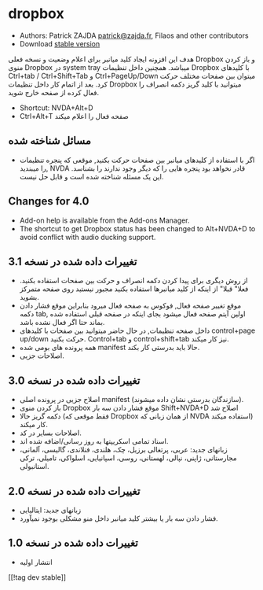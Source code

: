 # dropbox #

* Authors: Patrick ZAJDA <patrick@zajda.fr>, Filaos and other contributors
* Download [stable version][1]

هدف این افزونه ایجاد کلید میانبر برای اعلام وضعیت و نسخه فعلی Dropbox و باز
کردن منوی Dropbox در system tray میباشد. همچنین داخل تنظیمات Dropbox با
کلیدهای Ctrl+tab / Ctrl+Shift+Tab و Ctrl+PageUp/Down میتوان بین صفحات مختلف
حرکت کرد. بعد از اتمام کار داخل تنظیمات Dropbox میتوانید با کلید گریز دکمه
انصراف را فعال کرده از صفحه خارج شوید.

* Shortcut: NVDA+Alt+D
* Ctrl+Alt+T صفحه فعال را اعلام میکند

## مسائل شناخته شده ##

* اگر با استفاده از کلیدهای میانبر بین صفحات حرکت بکنید, موقعی که پنجره تنظیمات را میبندید, NVDA قادر نخواهد بود پنجره هایی را که دیگر وجود ندارند را بشناسد.
این یک مسئله شناخته شده است و قابل حل نیست.


## Changes for 4.0 ##

* Add-on help is available from the Add-ons Manager.
* The shortcut to get Dropbox status has been changed to Alt+NVDA+D to avoid
  conflict with audio ducking support.

## تغییرات داده شده در نسخه 3.1 ##

* از روش دیگری برای پیدا کردن دکمه انصراف و حرکت بین صفحات استفاده
  بکنید. فعلا" قبلا" از اینکه از کلید میانبرها استفاده بکنید مجبور نیستید
  روی صفحه متمرکز بشوید.
* موقع تغییر صفحه فعال, فوکوس به صفحه فعال میرود بنابراین موقع فشار دادن
  دکمه tab, اولین آیتم صفحه فعال میشود بجای اینکه در صفحه قبلی استفاده شده
  بماند حتا اگر فعال نشده باشد.
* داخل صفحه تنظیمات, در حال حاضر میتوانید بین صفحات با کلیدهای control+page
  up/down حرکت بکنید. Control+tab و control+shift+tab نیز کار میکند.
* همه پرونده های بومی شده manifest حالا باید بدرستی کار بکند.
* اصلاحات جزیى.

## تغییرات داده شده در نسخه 3.0 ##

* اصلاح جزیى در پرونده اصلی manifest (سازندگان بدرستی نشان داده میشوند).
* باز کردن منوی Dropbox موقع فشار دادن سه بار Shift+NVDA+D اصلاح شد
* دکمه گریز حالا (فقط موقعی که Dropbox از همان زبانی که NVDA استفاده میکند)
  کار میکند.
* اصلاحات بسایر در کد.
* اسناد تمامی اسکریپتها به روز رسانی/اضافه شده اند.
* زبانهای جدید: عربی، پرتغالی برزیل، چک، هلندی، فنلاندی، گالیسی، آلمانی،
  مجارستانی، ژاپنی، نپالی، لهستانی، روسی، اسپانیایی، اسلواکی، تامیلی، ترکی
  استانبولی.

## تغییرات داده شده در نسخه 2.0 ##

* زبانهای جدید: ایتالیایی
* فشار دادن سه بار یا بیشتر کلید میانبر داخل منو مشکلی بوجود نمیآورد.

## تغییرات داده شده در نسخه 1.0 ##

* انتشار اولیه

[[!tag dev stable]]

[1]: http://addons.nvda-project.org/files/get.php?file=dx
